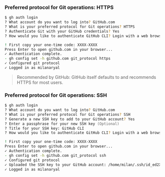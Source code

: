 ### Preferred protocol for Git operations: HTTPS

```zsh
$ gh auth login
? What account do you want to log into? GitHub.com
? What is your preferred protocol for Git operations? HTTPS
? Authenticate Git with your GitHub credentials? Yes
? How would you like to authenticate GitHub CLI? Login with a web browser

! First copy your one-time code: XXXX-XXXX
Press Enter to open github.com in your browser... 
✓ Authentication complete.
- gh config set -h github.com git_protocol https
✓ Configured git protocol
✓ Logged in as milanaryal
```

> Recommended by GitHub: GitHub itself defaults to and recommends HTTPS for most users.

### Preferred protocol for Git operations: SSH

```zsh
$ gh auth login
? What account do you want to log into? GitHub.com
? What is your preferred protocol for Git operations? SSH
? Generate a new SSH key to add to your GitHub account? Yes
? Enter a passphrase for your new SSH key (Optional) 
? Title for your SSH key: GitHub CLI
? How would you like to authenticate GitHub CLI? Login with a web browser

! First copy your one-time code: XXXX-XXXX
Press Enter to open github.com in your browser...        
✓ Authentication complete.
- gh config set -h github.com git_protocol ssh
✓ Configured git protocol
✓ Uploaded the SSH key to your GitHub account: /home/milan/.ssh/id_ed2XXXX.pub
✓ Logged in as milanaryal
```
